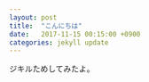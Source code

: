 ```yaml
---
layout: post
title:  "こんにちは"
date:   2017-11-15 00:15:00 +0900
categories: jekyll update
---
```

ジキルためしてみたよ。
